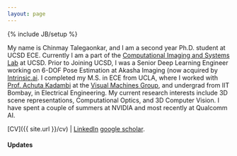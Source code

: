 ```yaml
---
layout: page
---
```

{% include JB/setup %}

My name is Chinmay Talegaonkar, and I am a second year Ph.D. student at UCSD ECE. Currently I am a part of the [Computational Imaging and Systems Lab](https://computational-imaging.ucsd.edu/) at UCSD. Prior to Joining UCSD, I was a Senior Deep Learning Engineer working on 6-DOF Pose Estimation at Akasha Imaging (now acquired by [Intrinsic.ai](https://intrinsic.ai/). I completed my M.S. in ECE from UCLA, where I worked with [Prof. Achuta Kadambi](https://www.ee.ucla.edu/achuta-kadambi/) at the [Visual Machines Group](https://visual.ee.ucla.edu/), and undergrad from IIT Bombay, in Electrical Engineering. My current research interests include 3D scene representations, Computational Optics, and 3D Computer Vision. I have spent a couple of summers at NVIDIA and most recently at Qualcomm AI. 

[CV]({{ site.url }}/cv) | [LinkedIn](https://www.linkedin.com/in/chinmay0301/) [google scholar](https://scholar.google.com/citations?user=or4dcwQAAAAJ&hl=en).


#### Updates


<!-- <div style="height:250px;overflow:auto;"> -->

<!-- </div> -->


